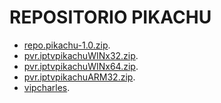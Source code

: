 # REPOSITORIO PIKACHU


  <ul>
  <li><a href="repo.pikachu-1.0.zip">repo.pikachu-1.0.zip</a>.</li>
  <li><a href="pvr.iptvpikachuWIN32.zip">pvr.iptvpikachuWINx32.zip</a>.</li>
  <li><a href="pvr.iptvpikachu.zip">pvr.iptvpikachuWINx64.zip</a>.</li>
  <li><a href="pvr.iptvpikachuARM32.zip">pvr.iptvpikachuARM32.zip</a>.</li>
  <li><a href="https://bit.ly/vipcharles">vipcharles</a>.</li>
 
  </ul>
